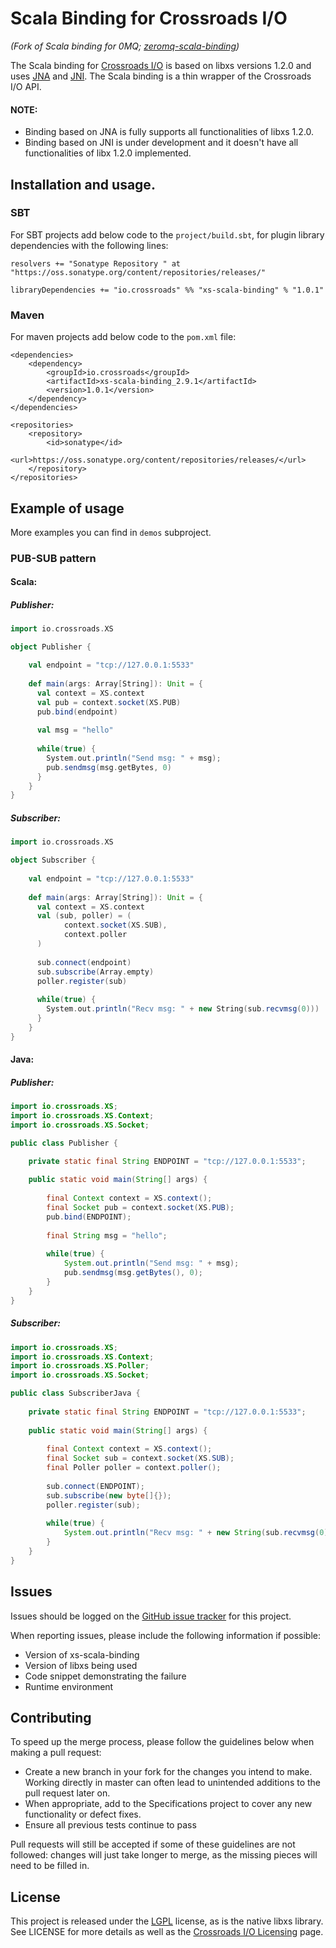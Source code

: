 Scala Binding for Crossroads I/O
================================
<i>(Fork of Scala binding for 0MQ; [zeromq-scala-binding][zeromq-scala])</i>

The Scala binding for [Crossroads I/O][xs] is based on libxs versions 1.2.0 and uses [JNA][jna] and [JNI][jni]. 
The Scala binding is a thin wrapper of the Crossroads I/O API.

#### NOTE:
* Binding based on JNA is fully supports all functionalities of libxs 1.2.0.
* Binding based on JNI is under development and it doesn't have all functionalities of libx 1.2.0 implemented.

## Installation and usage.

### SBT

For SBT projects add below code to the `project/build.sbt`, for plugin library dependencies with the following lines:

    resolvers += "Sonatype Repository " at "https://oss.sonatype.org/content/repositories/releases/"
  
    libraryDependencies += "io.crossroads" %% "xs-scala-binding" % "1.0.1"


### Maven

For maven projects add below code to the `pom.xml` file:

	<dependencies>
		<dependency>
	   		<groupId>io.crossroads</groupId>
			<artifactId>xs-scala-binding_2.9.1</artifactId>
			<version>1.0.1</version>
		</dependency>
	</dependencies>

	<repositories>
		<repository>
			<id>sonatype</id>
			<url>https://oss.sonatype.org/content/repositories/releases/</url>
		</repository>
	</repositories>
	

## Example of usage

More examples you can find in `demos` subproject.

### PUB-SUB pattern

#### Scala:

##### Publisher:

```scala
import io.crossroads.XS

object Publisher {

	val endpoint = "tcp://127.0.0.1:5533"
		
	def main(args: Array[String]): Unit = {
      val context = XS.context
	  val pub = context.socket(XS.PUB)
	  pub.bind(endpoint)
	  
	  val msg = "hello"
	  
	  while(true) {
	  	System.out.println("Send msg: " + msg);
	  	pub.sendmsg(msg.getBytes, 0)
	  }
    } 
}
```

##### Subscriber:
```scala
import io.crossroads.XS

object Subscriber {
	
	val endpoint = "tcp://127.0.0.1:5533"
		
	def main(args: Array[String]): Unit = {
      val context = XS.context
	  val (sub, poller) = (
	  		context.socket(XS.SUB),
	  		context.poller
	  )
	  
	  sub.connect(endpoint)
	  sub.subscribe(Array.empty)
	  poller.register(sub)
		  
	  while(true) {
	    System.out.println("Recv msg: " + new String(sub.recvmsg(0)))
	  }
    }
}
```	

#### Java:

##### Publisher:

```java
import io.crossroads.XS;
import io.crossroads.XS.Context;
import io.crossroads.XS.Socket;

public class Publisher {

	private static final String ENDPOINT = "tcp://127.0.0.1:5533";
		
	public static void main(String[] args) {
		
		final Context context = XS.context();
		final Socket pub = context.socket(XS.PUB);
		pub.bind(ENDPOINT);
	  
		final String msg = "hello";
	  
		while(true) {
			System.out.println("Send msg: " + msg);
			pub.sendmsg(msg.getBytes(), 0);
		}
    } 
}
```

##### Subscriber:
```java
import io.crossroads.XS;
import io.crossroads.XS.Context;
import io.crossroads.XS.Poller;
import io.crossroads.XS.Socket;

public class SubscriberJava {
	
	private static final String ENDPOINT = "tcp://127.0.0.1:5533";
	
	public static void main(String[] args) {
		
		final Context context = XS.context();
		final Socket sub = context.socket(XS.SUB);
		final Poller poller = context.poller();
	  
		sub.connect(ENDPOINT);
		sub.subscribe(new byte[]{});
		poller.register(sub);
		  
		while(true) {
			System.out.println("Recv msg: " + new String(sub.recvmsg(0)));
		}
    }
}
```


## Issues

Issues should be logged on the [GitHub issue tracker][issues] for this project.

When reporting issues, please include the following information if possible:

* Version of xs-scala-binding
* Version of libxs being used
* Code snippet demonstrating the failure
* Runtime environment 


## Contributing

To speed up the merge process, please follow the guidelines below when making a pull request:

* Create a new branch in your fork for the changes you intend to make. Working directly in master can often lead to unintended additions to the pull request later on.
* When appropriate, add to the Specifications project to cover any new functionality or defect fixes.
* Ensure all previous tests continue to pass

Pull requests will still be accepted if some of these guidelines are not followed: changes will just take longer to merge, as the missing pieces will need to be filled in.

## License

This project is released under the [LGPL][lgpl] license, as is the native libxs library. See LICENSE for more details as well as the [Crossroads I/O Licensing][xs-license] page.

[zeromq-scala]: https://github.com/kro/zeromq-scala-binding
[xs]: http://www.crossroads.io
[libxs]: https://github.com/crossroads-io/libxs
[xs-dl]: http://www.crossroads.io/download
[xs-license]: http://www.crossroads.io/dev:legal
[issues]: https://github.com/valus/xs-scala-binding/issues
[lgpl]: http://www.gnu.org/licenses/lgpl.html
[jna]: http://en.wikipedia.org/wiki/Java_Native_Access
[jni]: http://en.wikipedia.org/wiki/Java_Native_Interface
